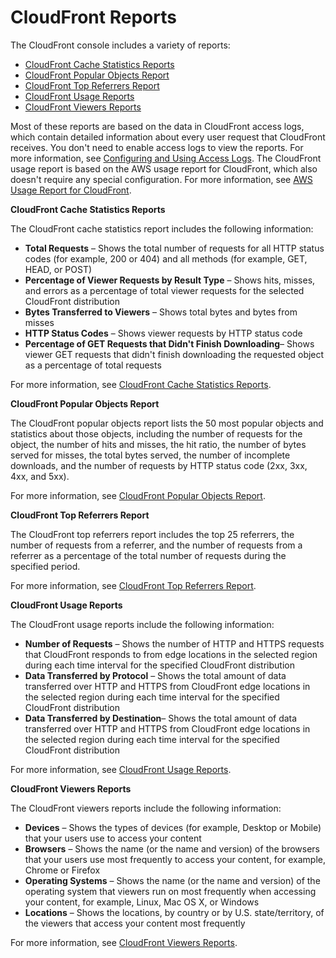 # CloudFront Reports<a name="reports"></a>

The CloudFront console includes a variety of reports: 
+ [CloudFront Cache Statistics Reports](#reports-overview-cache-statistics)
+ [CloudFront Popular Objects Report](#reports-overview-popular-objects)
+ [CloudFront Top Referrers Report](#reports-overview-top-referrers)
+ [CloudFront Usage Reports](#reports-overview-usage)
+ [CloudFront Viewers Reports](#reports-overview-viewers)

Most of these reports are based on the data in CloudFront access logs, which contain detailed information about every user request that CloudFront receives\. You don't need to enable access logs to view the reports\. For more information, see [Configuring and Using Access Logs](AccessLogs.md)\. The CloudFront usage report is based on the AWS usage report for CloudFront, which also doesn't require any special configuration\. For more information, see [AWS Usage Report for CloudFront](usage-report.md)\.

**CloudFront Cache Statistics Reports**

The CloudFront cache statistics report includes the following information:
+ **Total Requests** – Shows the total number of requests for all HTTP status codes \(for example, 200 or 404\) and all methods \(for example, GET, HEAD, or POST\)
+ **Percentage of Viewer Requests by Result Type** – Shows hits, misses, and errors as a percentage of total viewer requests for the selected CloudFront distribution
+ **Bytes Transferred to Viewers** – Shows total bytes and bytes from misses
+ **HTTP Status Codes** – Shows viewer requests by HTTP status code
+ **Percentage of GET Requests that Didn't Finish Downloading**– Shows viewer GET requests that didn't finish downloading the requested object as a percentage of total requests

For more information, see [CloudFront Cache Statistics Reports](cache-statistics.md)\.

**CloudFront Popular Objects Report**

The CloudFront popular objects report lists the 50 most popular objects and statistics about those objects, including the number of requests for the object, the number of hits and misses, the hit ratio, the number of bytes served for misses, the total bytes served, the number of incomplete downloads, and the number of requests by HTTP status code \(2xx, 3xx, 4xx, and 5xx\)\.

For more information, see [CloudFront Popular Objects Report](popular-objects-report.md)\.

**CloudFront Top Referrers Report**

The CloudFront top referrers report includes the top 25 referrers, the number of requests from a referrer, and the number of requests from a referrer as a percentage of the total number of requests during the specified period\.

For more information, see [CloudFront Top Referrers Report](top-referrers-report.md)\.

**CloudFront Usage Reports**

The CloudFront usage reports include the following information:
+ **Number of Requests** – Shows the number of HTTP and HTTPS requests that CloudFront responds to from edge locations in the selected region during each time interval for the specified CloudFront distribution
+ **Data Transferred by Protocol** – Shows the total amount of data transferred over HTTP and HTTPS from CloudFront edge locations in the selected region during each time interval for the specified CloudFront distribution
+ **Data Transferred by Destination**– Shows the total amount of data transferred over HTTP and HTTPS from CloudFront edge locations in the selected region during each time interval for the specified CloudFront distribution

For more information, see [CloudFront Usage Reports](usage-charts.md)\.

**CloudFront Viewers Reports**

The CloudFront viewers reports include the following information:
+ **Devices** – Shows the types of devices \(for example, Desktop or Mobile\) that your users use to access your content
+ **Browsers** – Shows the name \(or the name and version\) of the browsers that your users use most frequently to access your content, for example, Chrome or Firefox
+ **Operating Systems** – Shows the name \(or the name and version\) of the operating system that viewers run on most frequently when accessing your content, for example, Linux, Mac OS X, or Windows
+ **Locations** – Shows the locations, by country or by U\.S\. state/territory, of the viewers that access your content most frequently

For more information, see [CloudFront Viewers Reports](viewers-reports.md)\.